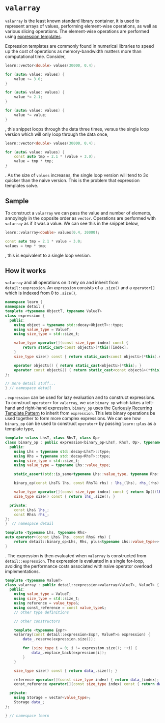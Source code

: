 # `valarray`
`valarray` is the least known standard library container, it is used to represent arrays of values, performing element-wise operations, as well as various slicing operations. The element-wise operations are performed using [expression templates](https://en.wikibooks.org/wiki/More_C%2B%2B_Idioms/Expression-template). 

Expression templates are commonly found in numerical libraries to speed up the cost of operations as memory-bandwidth matters more than computational time. Consider, 

```cpp
learn::vector<double> values(30000, 0.4);

for (auto& value: values) {
    value += 3.0;
}

for (auto& value: values) {
    value *= 2.1;
}

for (auto& value: values) {
    value *= value;
}
```
, this snippet loops through the data three times, versus the single loop version which will only loop through the data once, 

```cpp
learn::vector<double> values(30000, 0.4);

for (auto& value: values) {
    const auto tmp = 2.1 * (value + 3.0);
    value = tmp * tmp;
}
```
. As the size of `values` increases, the single loop version will tend to 3x quicker than the naive version. This is the problem that expression templates solve. 

## Sample
To construct a `valarray` we can pass the value and number of elements, annoyingly in the opposite order as `vector`. Operations are performed with `valarray` as if it was a value. We can see this in the snippet below, 

```cpp
learn::valarray<double> values(0.4, 30000);

const auto tmp = 2.1 * value + 3.0;
values = tmp * tmp;
```
, this is equivalent to a single loop version. 

## How it works
`valarray` and all operations on it rely on  and inherit from `detail::expression`. An `expression` consists of a `.size()` and a `operator[]` which is indexed from 0 to `.size()`, 

```cpp
namespace learn {
namespace detail {
template <typename ObjectT, typename ValueT>
class expression {
  public:
    using object = typename std::decay<ObjectT>::type;
    using value_type = ValueT;
    using size_type = std::size_t;

    value_type operator[](const size_type index) const {
        return static_cast<const object&>(*this)[index];
    }
    size_type size() const { return static_cast<const object&>(*this).size(); }

    operator object&() { return static_cast<object&>(*this); }
    operator const object&() { return static_cast<const object&>(*this); }
};

// more detail stuff...
} // namespace detail
```
. `expression` can be used for lazy evaluation and to construct expressions. To construct `operator+` for `valarray`, we use `binary_op` which takes a left-hand and right-hand expression. `binary_op` uses the [Curiously Recurring Template Pattern](https://en.wikibooks.org/wiki/More_C%2B%2B_Idioms/Curiously_Recurring_Template_Pattern) to inherit from `expression`. This lets binary operations be used together to form more complex expressions. We can see how `binary_op` can be used to construct `operator+` by passing `learn::plus` as a template type, 

```cpp
template <class LhsT, class RhsT, class Op>
class binary_op : public expression<binary_op<LhsT, RhsT, Op>, typename LhsT::value_type> {
  public:
    using Lhs = typename std::decay<LhsT>::type;
    using Rhs = typename std::decay<RhsT>::type;
    using size_type = std::size_t;
    using value_type = typename Lhs::value_type;

    static_assert(std::is_same<typename Lhs::value_type, typename Rhs::value_type>::value);

    binary_op(const LhsT& lhs, const RhsT& rhs) : lhs_(lhs), rhs_(rhs) {}

    value_type operator[](const size_type index) const { return Op()(lhs_[index], rhs_[index]); }
    size_type size() const { return lhs_.size(); }

  private:
    const Lhs& lhs_;
    const Rhs& rhs_;
};
}  // namespace detail

template <typename Lhs, typename Rhs>
auto operator+(const Lhs& lhs, const Rhs& rhs) {
    return detail::binary_op<Lhs, Rhs, plus<typename Lhs::value_type>>(lhs, rhs);
}
```
. The expression is then evaluated when `valarray` is constructed from `detail::expression`. The expression is evaluated in a single for-loop, avoiding the performance costs associated with naive operator overload implementations.

```cpp
template <typename ValueT>
class valarray : public detail::expression<valarray<ValueT>, ValueT> {
  public:
    using value_type = ValueT;
    using size_type = std::size_t;
    using reference = value_type&;
    using const_reference = const value_type&;
    // other type definitions

    // other constructors

    template <typename Expr>
    valarray(const detail::expression<Expr, ValueT>& expression) {
        data_.reserve(expression.size());

        for (size_type i = 0; i != expression.size(); ++i) {
            data_.emplace_back(expression[i]);
        }
    }

    size_type size() const { return data_.size(); }

    reference operator[](const size_type index) { return data_[index]; }
    const_reference operator[](const size_type index) const { return data_[index]; }

  private:
    using Storage = vector<value_type>;
    Storage data_;
};

} // namespace learn
```
